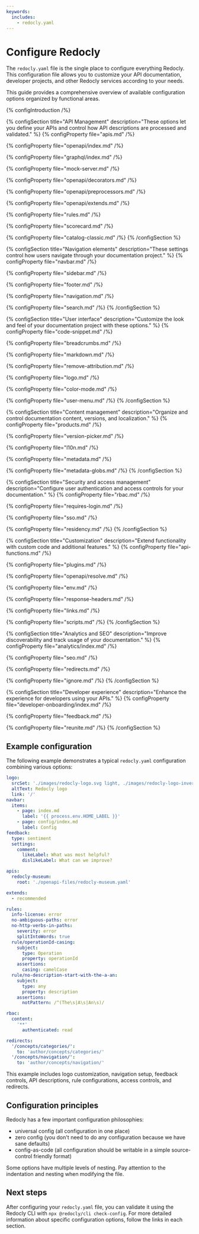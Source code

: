```yaml
---
keywords:
  includes:
    - redocly.yaml
---
```

# Configure Redocly

The `redocly.yaml` file is the single place to configure everything Redocly.
This configuration file allows you to customize your API documentation, developer projects, and other Redocly services according to your needs.

This guide provides a comprehensive overview of available configuration options organized by functional areas.

{% configIntroduction /%}

{% configSection title="API Management" description="These options let you define your APIs and control how API descriptions are processed and validated." %}
  {% configProperty file="apis.md" /%}

  {% configProperty file="openapi/index.md" /%}

  {% configProperty file="graphql/index.md" /%}

  {% configProperty file="mock-server.md" /%}

  {% configProperty file="openapi/decorators.md" /%}

  {% configProperty file="openapi/preprocessors.md" /%}

  {% configProperty file="openapi/extends.md" /%}

  {% configProperty file="rules.md" /%}

  {% configProperty file="scorecard.md" /%}

  {% configProperty file="catalog-classic.md" /%}
{% /configSection %}

{% configSection title="Navigation elements" description="These settings control how users navigate through your documentation project." %}
  {% configProperty file="navbar.md" /%}

  {% configProperty file="sidebar.md" /%}

  {% configProperty file="footer.md" /%}

  {% configProperty file="navigation.md" /%}

  {% configProperty file="search.md" /%}
{% /configSection %}

{% configSection title="User interface" description="Customize the look and feel of your documentation project with these options." %}
  {% configProperty file="code-snippet.md" /%}

  {% configProperty file="breadcrumbs.md" /%}

  {% configProperty file="markdown.md" /%}

  {% configProperty file="remove-attribution.md" /%}

  {% configProperty file="logo.md" /%}

  {% configProperty file="color-mode.md" /%}

  {% configProperty file="user-menu.md" /%}
{% /configSection %}

{% configSection title="Content management" description="Organize and control documentation content, versions, and localization." %}
  {% configProperty file="products.md" /%}

  {% configProperty file="version-picker.md" /%}

  {% configProperty file="l10n.md" /%}

  {% configProperty file="metadata.md" /%}

  {% configProperty file="metadata-globs.md" /%}
{% /configSection %}

{% configSection title="Security and access management" description="Configure user authentication and access controls for your documentation." %}
  {% configProperty file="rbac.md" /%}

  {% configProperty file="requires-login.md" /%}

  {% configProperty file="sso.md" /%}

  {% configProperty file="residency.md" /%}
{% /configSection %}

{% configSection title="Customization" description="Extend functionality with custom code and additional features." %}
  {% configProperty file="api-functions.md" /%}

  {% configProperty file="plugins.md" /%}

  {% configProperty file="openapi/resolve.md" /%}

  {% configProperty file="env.md" /%}

  {% configProperty file="response-headers.md" /%}

  {% configProperty file="links.md" /%}

  {% configProperty file="scripts.md" /%}
{% /configSection %}

{% configSection title="Analytics and SEO" description="Improve discoverability and track usage of your documentation." %}
  {% configProperty file="analytics/index.md" /%}

  {% configProperty file="seo.md" /%}

  {% configProperty file="redirects.md" /%}

  {% configProperty file="ignore.md" /%}
{% /configSection %}

{% configSection title="Developer experience" description="Enhance the experience for developers using your APIs." %}
  {% configProperty file="developer-onboarding/index.md" /%}

  {% configProperty file="feedback.md" /%}

  {% configProperty file="reunite.md" /%}
{% /configSection %}

## Example configuration

The following example demonstrates a typical `redocly.yaml` configuration combining various options:

```yaml
logo:
  srcSet: './images/redocly-logo.svg light, ./images/redocly-logo-inverted.svg dark'
  altText: Redocly logo
  link: '/'
navbar:
  items:
    - page: index.md
      label: '{{ process.env.HOME_LABEL }}' 
    - page: config/index.md
      label: Config
feedback:
  type: sentiment
  settings:
    comment:
      likeLabel: What was most helpful?
      dislikeLabel: What can we improve?

apis:
  redocly-museum:
    root: './openapi-files/redocly-museum.yaml'

extends:
  - recommended

rules:
  info-license: error
  no-ambiguous-paths: error
  no-http-verbs-in-paths:
    severity: error
    splitIntoWords: true
  rule/operationId-casing:
    subject:
      type: Operation
      property: operationId
    assertions:
      casing: camelCase
  rule/no-description-start-with-the-a-an:
    subject:
      type: any
      property: description
    assertions:
      notPattern: /^(The\s|A\s|An\s)/

rbac:
  content:
    '**'
      authenticated: read

redirects:
  '/concepts/categories/':
    to: 'author/concepts/categories/'
  '/concepts/navigation/':
    to: 'author/concepts/navigation/'
```

This example includes logo customization, navigation setup, feedback controls, API descriptions, rule configurations, access controls, and redirects.

## Configuration principles

Redocly has a few important configuration philosophies:

- universal config (all configuration in one place)
- zero config (you don't need to do any configuration because we have sane defaults)
- config-as-code (all configuration should be writable in a simple source-control friendly format)

Some options have multiple levels of nesting.
Pay attention to the indentation and nesting when modifying the file.

## Next steps

After configuring your `redocly.yaml` file, you can validate it using the Redocly CLI with `npx @redocly/cli check-config`.
For more detailed information about specific configuration options, follow the links in each section.
